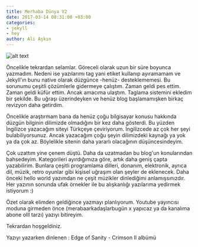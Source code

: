 ```yaml
---
title: Merhaba Dünya V2
date: 2017-03-14 08:31:00 +03:00
categories:
- jekyll
- hey
author: Ali Aşkın
---
```


![alt text](http://pngimg.com/uploads/rockets/rockets_PNG13284.png "Logo Title Text 1")

Öncelikle tekrardan selamlar. Göreceli olarak uzun bir süre boyunca yazmadım. Nedeni ise yazılarımı tag yani etiket kullanıp ayıramamam ve Jekyll'ın bunu native olarak düzgünce -henüz- desteklememesi. Bu sorunumu çeşitli çözümlerle gidermeye çalıştım. Zaman geldi pes ettim. Zaman geldi küfür ettim. Ancak amacıma ulaştım. Taglama sistemini ekledim bir şekilde. Bu uğraşı üzerindeyken ve henüz blog başlamamışken birkaç revizyon daha getirdim.

Öncelikle araştırmam bana da henüz çoğu bilgisayar konusu hakkında düzgün bilginin dilimizde olmadığını bir kez daha gösterdi. Bu yüzden İngilizce yazacağım siteyi Türkçeye çeviriyorum. İngilizcede az çok her şeyi bulabiliyorsunuz. Ancak yazacağım çoğu şeyin dilimizdeki kaynağı ya yok ya da çok az. Böylelikle sitenin daha yararlı olacağının düşüncesindeyim.

Çok uzattım yine çenem düştü. Daha da uzatmadan bu blog'un konularından bahsedeyim. Kategorileri ayırdığımıza göre, artık daha geniş çapta yazabilirim. Bunlara çeşitli programlama dilleri, donanım, elektronik, ayrıca dil, müzik, retro oyunlar gibi kişisel uğraşım olan şeyler de eklenecek. Daha önceki hello world yazımdan ne çeşit müzikler dinlediğimi anlamışsınızdır. Her yazının sonunda ufak örnekler ile bu alışkanlığı yazılarıma yedirmek istiyorum :)

Özet olarak elimden geldiğince yazmayı planlıyorum. Youtube yayıncısı moduna girmeden önce (merabaarkadaşlarbugün x yapıcaz ya da kanalıma abone olll tarzı) yazıyı bitireyim. 

Tekrardan hoşgeldiniz.

Yazıyı yazarken dinlenen : Edge of Sanity - Crimson II albümü


